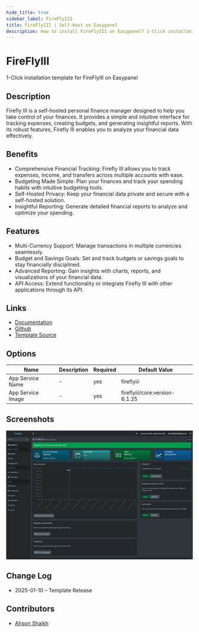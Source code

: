 ```yaml
---
hide_title: true
sidebar_label: FireFlyIII
title: FireFlyIII | Self-Host on Easypanel
description: How to install FireFlyIII on Easypanel? 1-Click installation template for FireFlyIII on Easypanel
---
```


<!-- generated -->

# FireFlyIII

1-Click installation template for FireFlyIII on Easypanel

## Description

Firefly III is a self-hosted personal finance manager designed to help you take control of your finances. It provides a simple and intuitive interface for tracking expenses, creating budgets, and generating insightful reports. With its robust features, Firefly III enables you to analyze your financial data effectively.

## Benefits

- Comprehensive Financial Tracking: Firefly III allows you to track expenses, income, and transfers across multiple accounts with ease.
- Budgeting Made Simple: Plan your finances and track your spending habits with intuitive budgeting tools.
- Self-Hosted Privacy: Keep your financial data private and secure with a self-hosted solution.
- Insightful Reporting: Generate detailed financial reports to analyze and optimize your spending.

## Features

- Multi-Currency Support: Manage transactions in multiple currencies seamlessly.
- Budget and Savings Goals: Set and track budgets or savings goals to stay financially disciplined.
- Advanced Reporting: Gain insights with charts, reports, and visualizations of your financial data.
- API Access: Extend functionality or integrate Firefly III with other applications through its API.

## Links

- [Documentation](https://firefly-iii.org/documentation/)
- [Github](https://github.com/firefly-iii/firefly-iii)
- [Template Source](https://github.com/easypanel-io/templates/tree/main/templates/fireflyIII)

## Options

Name | Description | Required | Default Value
-|-|-|-
App Service Name | - | yes | fireflyiii
App Service Image | - | yes | fireflyiii/core:version-6.1.25

## Screenshots

![FireFlyIII Screenshot](./assets/screenshot.png)

## Change Log

- 2025-01-10 – Template Release

## Contributors

- [Ahson Shaikh](https://github.com/Ahson-Shaikh)
